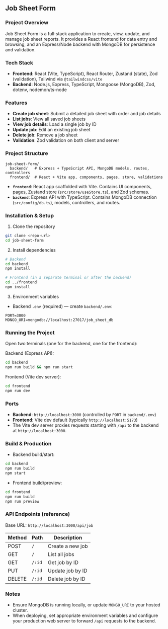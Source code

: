 ## Job Sheet Form

### Project Overview

Job Sheet Form is a full‑stack application to create, view, update, and manage job sheet reports. It provides a React frontend for data entry and browsing, and an Express/Node backend with MongoDB for persistence and validation.

### Tech Stack

- **Frontend**: React (Vite, TypeScript), React Router, Zustand (state), Zod (validation), Tailwind via `@tailwindcss/vite`
- **Backend**: Node.js, Express, TypeScript, Mongoose (MongoDB), Zod, dotenv, nodemon/ts-node

### Features

- **Create job sheet**: Submit a detailed job sheet with order and job details
- **List jobs**: View all saved job sheets
- **View job details**: Load a single job by ID
- **Update job**: Edit an existing job sheet
- **Delete job**: Remove a job sheet
- **Validation**: Zod validation on both client and server

### Project Structure

```
job-sheet-form/
  backend/   # Express + TypeScript API, MongoDB models, routes, controllers
  frontend/  # React + Vite app, components, pages, store, validations
```

- **`frontend`**: React app scaffolded with Vite. Contains UI components, pages, Zustand store (`src/store/useStore.ts`), and Zod schemas.
- **`backend`**: Express API with TypeScript. Contains MongoDB connection (`src/config/db.ts`), models, controllers, and routes.

### Installation & Setup

1. Clone the repository

```bash
git clone <repo-url>
cd job-sheet-form
```

2. Install dependencies

```bash
# Backend
cd backend
npm install

# Frontend (in a separate terminal or after the backend)
cd ../frontend
npm install
```

3. Environment variables

- Backend `.env` (required) — create `backend/.env`:

```env
PORT=3000
MONGO_URI=mongodb://localhost:27017/job_sheet_db
```

### Running the Project

Open two terminals (one for the backend, one for the frontend):

Backend (Express API):

```bash
cd backend
npm run build && npm run start
```

Frontend (Vite dev server):

```bash
cd frontend
npm run dev
```

### Ports

- **Backend**: `http://localhost:3000` (controlled by `PORT` in `backend/.env`)
- **Frontend**: Vite dev default (typically `http://localhost:5173`)
- The Vite dev server proxies requests starting with `/api` to the backend at `http://localhost:3000`.

### Build & Production

- Backend build/start:

```bash
cd backend
npm run build
npm start
```

- Frontend build/preview:

```bash
cd frontend
npm run build
npm run preview
```

### API Endpoints (reference)

Base URL: `http://localhost:3000/api/job`

| Method | Path   | Description      |
| ------ | ------ | ---------------- |
| POST   | `/`    | Create a new job |
| GET    | `/`    | List all jobs    |
| GET    | `/:id` | Get job by ID    |
| PUT    | `/:id` | Update job by ID |
| DELETE | `/:id` | Delete job by ID |

### Notes

- Ensure MongoDB is running locally, or update `MONGO_URI` to your hosted cluster.
- When deploying, set appropriate environment variables and configure your production web server to forward `/api` requests to the backend.
